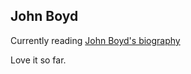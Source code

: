 
## John Boyd

Currently reading [John Boyd's biography](http://www.amazon.com/Boyd-Fighter-Pilot-Who-Changed/dp/0316796883/)

Love it so far.

